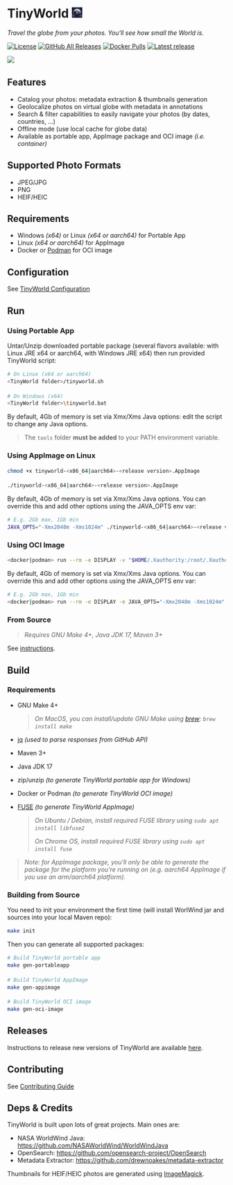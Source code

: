 # TinyWorld <img src="./tinyworldicon.jpg" width="24" height="24">

*Travel the globe from your photos. You'll see how small the World is.*

[![License](https://img.shields.io/github/license/asaintsever/tinyworld?style=for-the-badge)](https://github.com/asaintsever/tinyworld/blob/main/LICENSE)
[![GitHub All Releases](https://img.shields.io/github/downloads/asaintsever/tinyworld/total?style=for-the-badge)](https://github.com/asaintsever/tinyworld/releases)
[![Docker Pulls](https://img.shields.io/docker/pulls/asaintsever/tinyworld?style=for-the-badge)](https://hub.docker.com/r/asaintsever/tinyworld)
[![Latest release](https://img.shields.io/github/v/release/asaintsever/tinyworld?style=for-the-badge)](https://github.com/asaintsever/tinyworld/releases)

![](https://github.com/asaintsever/tinyworld/releases/download/demo/tinyworld.gif)

## Features

- Catalog your photos: metadata extraction & thumbnails generation
- Geolocalize photos on virtual globe with metadata in annotations
- Search & filter capabilities to easily navigate your photos (by dates, countries, ...)
- Offline mode (use local cache for globe data)
- Available as portable app, AppImage package and OCI image *(i.e. container)*

## Supported Photo Formats

- JPEG/JPG
- PNG
- HEIF/HEIC

## Requirements

- Windows *(x64)* or Linux *(x64 or aarch64)* for Portable App
- Linux *(x64 or aarch64)* for AppImage
- Docker or [Podman](https://podman.io/) for OCI image

## Configuration

See [TinyWorld Configuration](cfg/README.md)

## Run

### Using Portable App

Untar/Unzip downloaded portable package (several flavors available: with Linux JRE x64 or aarch64, with Windows JRE x64) then run provided TinyWorld script:

```sh
# On Linux (x64 or aarch64)
<TinyWorld folder>/tinyworld.sh

# On Windows (x64)
<TinyWorld folder>\tinyworld.bat
```

By default, 4Gb of memory is set via Xmx/Xms Java options: edit the script to change any Java options.

> The `tools` folder **must be added** to your PATH environment variable.

### Using AppImage on Linux

```sh
chmod +x tinyworld-<x86_64|aarch64>-<release version>.AppImage

./tinyworld-<x86_64|aarch64>-<release version>.AppImage
```

By default, 4Gb of memory is set via Xmx/Xms Java options. You can override this and add other options using the JAVA_OPTS env var:

```sh
# E.g. 2Gb max, 1Gb min
JAVA_OPTS="-Xmx2048m -Xms1024m" ./tinyworld-<x86_64|aarch64>-<release version>.AppImage
```

### Using OCI Image

```sh
<docker|podman> run --rm -e DISPLAY -v "$HOME/.Xauthority:/root/.Xauthority:rw" -v "$HOME/.tinyworld:/root/.tinyworld" -v "$HOME/var/cache:/root/var/cache" --network host asaintsever/tinyworld:<release version>
```

By default, 4Gb of memory is set via Xmx/Xms Java options. You can override this and add other options using the JAVA_OPTS env var:

```sh
# E.g. 2Gb max, 1Gb min
<docker|podman> run --rm -e DISPLAY -e JAVA_OPTS="-Xmx2048m -Xms1024m" -v "$HOME/.Xauthority:/root/.Xauthority:rw" -v "$HOME/.tinyworld:/root/.tinyworld" -v "$HOME/var/cache:/root/var/cache" --network host asaintsever/tinyworld:<release version>
```

### From Source

> *Requires GNU Make 4+, Java JDK 17, Maven 3+*

See [instructions](ui/TEST.md).

## Build

### Requirements

- GNU Make 4+

    > *On MacOS, you can install/update GNU Make using [brew](https://brew.sh/): `brew install make`*

- [jq](https://jqlang.github.io/jq/) *(used to parse responses from GitHub API)*
- Maven 3+
- Java JDK 17
- zip/unzip *(to generate TinyWorld portable app for Windows)*
- Docker or Podman *(to generate TinyWorld OCI image)*
- [FUSE](https://github.com/libfuse/libfuse) *(to generate TinyWorld AppImage)*

    > *On Ubuntu / Debian, install required FUSE library using `sudo apt install libfuse2`*
    >
    > *On Chrome OS, install required FUSE library using `sudo apt install fuse`*

> *Note: for AppImage package, you'll only be able to generate the package for the platform you're running on (e.g. aarch64 AppImage if you use an arm/aarch64 platform).*

### Building from Source

You need to init your environment the first time (will install WorlWind jar and sources into your local Maven repo):

```sh
make init
```

Then you can generate all supported packages:

```sh
# Build TinyWorld portable app
make gen-portableapp

# Build TinyWorld AppImage
make gen-appimage

# Build TinyWorld OCI image
make gen-oci-image
```

## Releases

Instructions to release new versions of TinyWorld are available [here](RELEASE.md).

## Contributing

See [Contributing Guide](CONTRIBUTING.md)

## Deps & Credits

TinyWorld is built upon lots of great projects. Main ones are:

- NASA WorldWind Java: <https://github.com/NASAWorldWind/WorldWindJava>
- OpenSearch: <https://github.com/opensearch-project/OpenSearch>
- Metadata Extractor: <https://github.com/drewnoakes/metadata-extractor>

Thumbnails for HEIF/HEIC photos are generated using [ImageMagick](https://imagemagick.org/).

